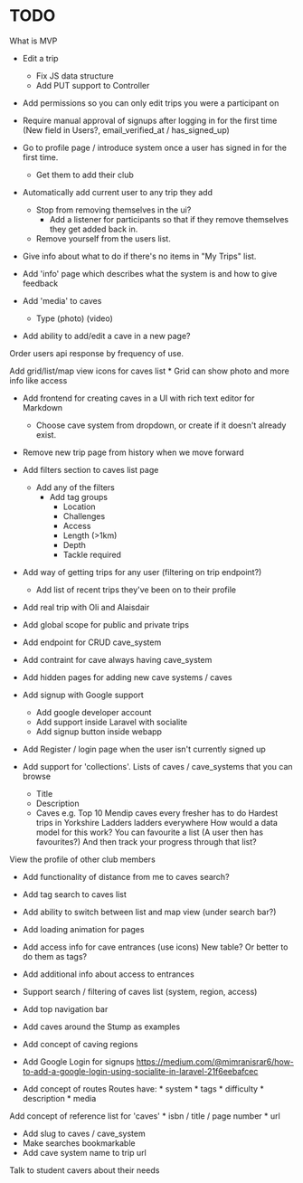 # TODO
What is MVP
* Edit a trip
    * Fix JS data structure
    * Add PUT support to Controller

* Add permissions so you can only edit trips you were a participant on

* Require manual approval of signups after logging in for the first time (New field in Users?, email_verified_at / has_signed_up)

* Go to profile page / introduce system once a user has signed in for the first time. 
    * Get them to add their club

* Automatically add current user to any trip they add
    * Stop from removing themselves in the ui?
        * Add a listener for participants so that if they remove themselves they get added back in.
    * Remove yourself from the users list.

* Give info about what to do if there's no items in "My Trips" list.

* Add 'info' page which describes what the system is and how to give feedback

* Add 'media' to caves
    * Type
        (photo)
        (video)
* Add ability to add/edit a cave in a new page?

Order users api response by frequency of use.

Add grid/list/map view icons for caves list
    * Grid can show photo and more info like access

* Add frontend for creating caves in a UI with rich text editor for Markdown
    * Choose cave system from dropdown, or create if it doesn't already exist.
* Remove new trip page from history when we move forward
* Add filters section to caves list page
    * Add any of the filters
        * Add tag groups
            * Location
            * Challenges
            * Access
            * Length (>1km)
            * Depth
            * Tackle required

* Add way of getting trips for any user (filtering on trip endpoint?)
    * Add list of recent trips they've been on to their profile
* Add real trip with Oli and Alaisdair
* Add global scope for public and private trips
* Add endpoint for CRUD cave_system
* Add contraint for cave always having cave_system
* Add hidden pages for adding new cave systems / caves
* Add signup with Google support
    * Add google developer account
    * Add support inside Laravel with socialite
    * Add signup button inside webapp
* Add Register / login page when the user isn't currently signed up

* Add support for 'collections'. Lists of caves / cave_systems that you can browse
    * Title
    * Description
    * Caves
    e.g. Top 10 Mendip caves every fresher has to do
         Hardest trips in Yorkshire
         Ladders ladders everywhere
    How would a data model for this work? You can favourite a list (A user then has favourites?)
    And then track your progress through that list?

View the profile of other club members

* Add functionality of distance from me to caves search?
* Add tag search to caves list
* Add ability to switch between list and map view (under search bar?)
* Add loading animation for pages
* Add access info for cave entrances (use icons) New table? Or better to do them as tags?
* Add additional info about access to entrances
* Support search / filtering of caves list (system, region, access)

* Add top navigation bar

* Add caves around the Stump as examples

* Add concept of caving regions

* Add Google Login for signups https://medium.com/@mimranisrar6/how-to-add-a-google-login-using-socialite-in-laravel-21f6eebafcec

* Add concept of routes
    Routes have:
        * system
        * tags
        * difficulty
        * description
        * media

Add concept of reference list for 'caves'
    * isbn / title / page number
    * url

* Add slug to caves / cave_system
* Make searches bookmarkable
* Add cave system name to trip url

Talk to student cavers about their needs